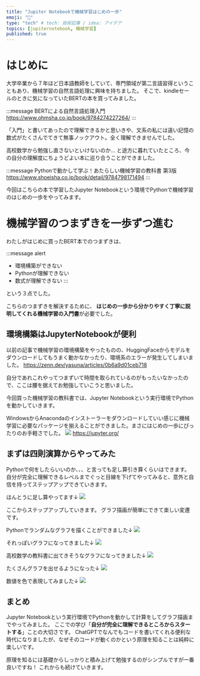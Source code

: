 ```yaml
---
title: "Jupiter Notebookで機械学習はじめの一歩"
emoji: "📖"
type: "tech" # tech: 技術記事 / idea: アイデア
topics: [jupiternotebook, 機械学習]
published: true
---
```


# はじめに
大学卒業から７年ほど日本語教師をしていて、専門領域が第二言語習得ということもあり、機械学習の自然言語処理に興味を持ちました。
そこで、kindleセールのときに気になっていたBERTの本を買ってみました。

:::message
BERTによる自然言語処理入門
https://www.ohmsha.co.jp/book/9784274227264/
:::

「入門」と書いてあったので理解できるかと思いきや、文系の私には遠い記憶の数式がたくさんでてきて無事ノックアウト。全く理解できませんでした。

高校数学から勉強し直さないといけないのか...
と途方に暮れていたところ、今の自分の理解度にちょうどよい本に巡り合うことができました。

:::message
Pythonで動かして学ぶ！あたらしい機械学習の教科書 第3版
https://www.shoeisha.co.jp/book/detail/9784798171494
:::

今回はこちらの本で学習したJupyter Notebookという環境でPythonで機械学習のはじめの一歩をやってみます。

# 機械学習のつまずきを一歩ずつ進む
わたしがはじめに買ったBERT本でのつまずきは、

:::message alert
- 環境構築ができない
- Pythonが理解できない
- 数式が理解できない
:::

という３点でした。

こちらのつまずきを解決するために、
**はじめの一歩から分かりやすく丁寧に説明してくれる機械学習の入門書**が必要でした。

## 環境構築はJupyterNotebookが便利
以前の記事で機械学習の環境構築をやったものの、HuggingFaceからモデルをダウンロードしてもうまく動かなかったり、環境系のエラーが発生してしまいました。
https://zenn.dev/yasuna/articles/0b6a9d01ceb718

自分であれこれやってつまずいて時間を取られているのがもったいなかったので、ここは腰を据えてお勉強していこうと思いました。

今回買った機械学習の教科書では、Jupyter Notebookという実行環境でPythonを動かしていきます。

WindowsからAnacondaのインストーラーをダウンロードしていい感じに機械学習に必要なパッケージを揃えることができました。まさにはじめの一歩にぴったりのお手軽さでした。
![](https://storage.googleapis.com/zenn-user-upload/5679e9daa109-20231025.png)
https://jupyter.org/

## まずは四則演算からやってみた
Pythonで何をしたらいいのか、、、と言っても足し算引き算くらいはできます。
自分が完全に理解できるレベルまでぐっと目線を下げてやってみると、意外と自信を持ってステップアップできていきます。

ほんとうに足し算やってます↓
![](https://storage.googleapis.com/zenn-user-upload/62753fbf4f32-20231025.png)

ここからステップアップしていきます。
グラフ描画が簡単にできて楽しい変遷です。

Pythonでランダムなグラフを描くことができました↓
![](https://storage.googleapis.com/zenn-user-upload/4c5a6b9b270c-20231025.png)

それっぽいグラフになってきました↓
![](https://storage.googleapis.com/zenn-user-upload/689803bb7a72-20231025.png)

高校数学の教科書に出てきそうなグラフになってきました↓
![](https://storage.googleapis.com/zenn-user-upload/b5ce412b0c7a-20231025.png)

たくさんグラフを出せるようになった↓
![](https://storage.googleapis.com/zenn-user-upload/d43e38bbdec9-20231025.png)

数値を色で表現してみました↓
![](https://storage.googleapis.com/zenn-user-upload/dd1ec3f032b3-20231025.png)


## まとめ
Jupyter Notebookという実行環境でPythonを動かして計算をしてグラフ描画までやってみました。
ここでの学び「**自分が完全に理解できるところからスタートする**」ことの大切さです。
ChatGPTでなんでもコードを書いてくれる便利な時代になりましたが、なぜそのコードが動くのかという原理を知ることは純粋に楽しいです。

原理を知るには基礎からしっかりと積み上げて勉強するのがシンプルですが一番良いですね！
これからも続けていきます。
